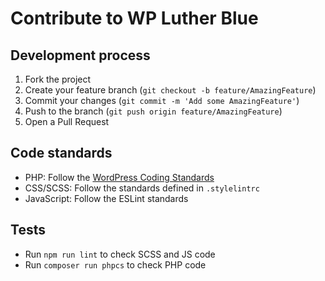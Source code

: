 # Contribute to WP Luther Blue

## Development process

1. Fork the project
2. Create your feature branch (`git checkout -b feature/AmazingFeature`)
3. Commit your changes (`git commit -m 'Add some AmazingFeature'`)
4. Push to the branch (`git push origin feature/AmazingFeature`)
5. Open a Pull Request

## Code standards

- PHP: Follow the [WordPress Coding Standards](https://developer.wordpress.org/coding-standards/wordpress-coding-standards/php/)
- CSS/SCSS: Follow the standards defined in `.stylelintrc`
- JavaScript: Follow the ESLint standards

## Tests

- Run `npm run lint` to check SCSS and JS code
- Run `composer run phpcs` to check PHP code
